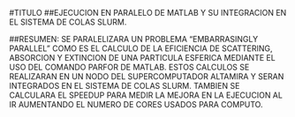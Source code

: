 #TITULO 
##EJECUCION EN PARALELO DE MATLAB Y SU INTEGRACION EN EL SISTEMA DE COLAS SLURM.

##RESUMEN: SE PARALELIZARA UN PROBLEMA “EMBARRASINGLY PARALLEL” COMO ES EL CALCULO DE LA EFICIENCIA DE SCATTERING, ABSORCION Y EXTINCION DE UNA PARTICULA ESFERICA MEDIANTE EL USO DEL COMANDO PARFOR DE MATLAB. ESTOS CALCULOS SE REALIZARAN EN UN NODO DEL SUPERCOMPUTADOR ALTAMIRA Y SERAN INTEGRADOS EN EL SISTEMA DE COLAS SLURM. TAMBIEN SE CALCULARA EL SPEEDUP PARA MEDIR LA MEJORA EN LA EJECUCION AL IR AUMENTANDO EL NUMERO DE CORES USADOS PARA COMPUTO.

